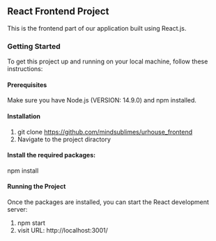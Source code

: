 ## React Frontend Project

 This is the frontend part of our application built using React.js.

### Getting Started

 To get this project up and running on your local machine, follow these instructions:

#### Prerequisites

 Make sure you have Node.js (VERSION: 14.9.0) and npm installed.

#### Installation

1. git clone https://github.com/mindsublimes/urhouse_frontend
2. Navigate to the project diractory

#### Install the required packages:

npm install

#### Running the Project
 Once the packages are installed, you can start the React development server:

1. npm start
2. visit URL: http://localhost:3001/